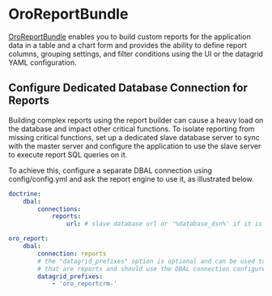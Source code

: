 <a id="bundle-docs-platform-report-bundle"></a>

# OroReportBundle

<a href="https://github.com/oroinc/platform/tree/master/src/Oro/Bundle/ReportBundle" target="_blank">OroReportBundle</a> enables you to build custom reports for the application data in a table and a chart form and provides the ability to define report columns, grouping settings, and filter conditions using the UI or the datagrid YAML configuration.

## Configure Dedicated Database Connection for Reports

Building complex reports using the report builder can cause a heavy load on the database and impact other critical functions. To isolate reporting from missing critical functions, set up a dedicated slave database server to sync with the master server and configure the application to use the slave server to execute report SQL queries on it.

To achieve this, configure a separate DBAL connection using config/config.yml and ask the report engine to use it, as illustrated below.

```yaml
doctrine:
    dbal:
        connections:
            reports:
                url: # slave database url or '%database_dsn%' if it is the same as master database

oro_report:
    dbal:
        connection: reports
        # the "datagrid_prefixes" option is optional and can be used to specify the list of name prefixes for datagrids
        # that are reports and should use the DBAL connection configured in the "connection" option
        datagrid_prefixes:
            - 'oro_reportcrm-'
```

<!-- Frontend -->
